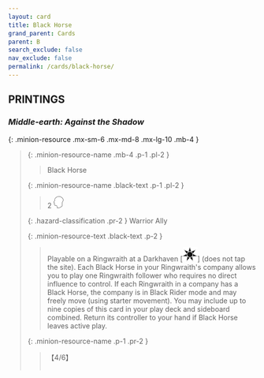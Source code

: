 ```yaml
---
layout: card
title: Black Horse
grand_parent: Cards
parent: B
search_exclude: false
nav_exclude: false
permalink: /cards/black-horse/
---
```


## PRINTINGS


### _Middle-earth: Against the Shadow_

{: .minion-resource .mx-sm-6 .mx-md-8 .mx-lg-10 .mb-4 }
> {: .minion-resource-name .mb-4 .p-1 .pl-2 }
> > <div class="hazard-mp"></div>
> > <div class="card-name">Black Horse</div>
>
> {: .minion-resource-name .black-text .p-1 .pl-2 }
> > 2 ![](/assets/images/mind.svg)
>
> {: .hazard-classification .pr-2 }
> Warrior Ally
>
> {: .minion-resource-text .black-text .p-2 }
> > Playable on a Ringwraith at a Darkhaven \[![](/assets/images/dark-haven.svg)] (does not tap the site). Each Black Horse in your Ringwraith's company allows you to play one Ringwraith follower who requires no direct influence to control. If each Ringwraith in a company has a Black Horse, the company is in Black Rider mode and may freely move (using starter movement). You may include up to nine copies of this card in your play deck and sideboard combined. Return its controller to your hand if Black Horse leaves active play. 
> 
> {: .minion-resource-name .p-1 .pr-2 }
> > <div class="card-shield">【4/6】</div>
> > <div class="card-corruption-white">&nbsp;</div>
